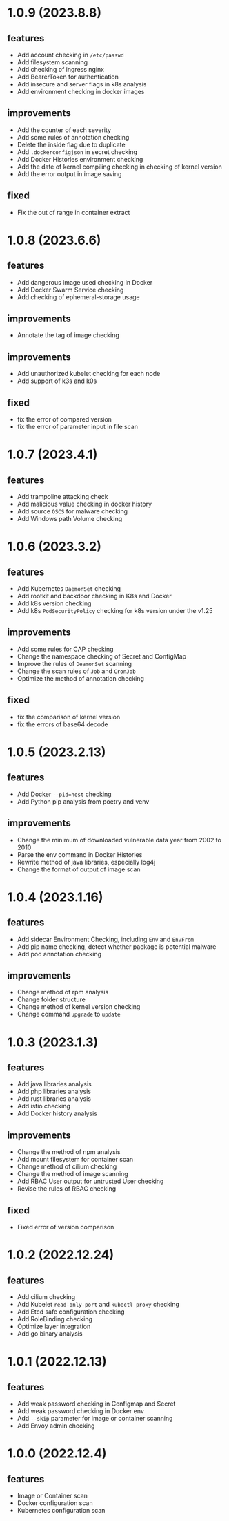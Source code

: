 # 1.0.9 (2023.8.8)
## features
- Add account checking in `/etc/passwd`
- Add filesystem scanning
- Add checking of ingress nginx
- Add BearerToken for authentication
- Add insecure and server flags in k8s analysis
- Add environment checking in docker images

## improvements
- Add the counter of each severity 
- Add some rules of annotation checking
- Delete the inside flag due to duplicate
- Add `.dockerconfigjson` in secret checking
- Add Docker Histories environment checking
- Add the date of kernel compiling checking in checking of kernel version
- Add the error output in image saving

## fixed
- Fix the out of range in container extract


# 1.0.8 (2023.6.6)
## features
- Add dangerous image used checking in Docker
- Add Docker Swarm Service checking
- Add checking of ephemeral-storage usage

## improvements
- Annotate the tag of image checking

## improvements
- Add unauthorized kubelet checking for each node
- Add support of k3s and k0s

## fixed
- fix the error of compared version
- fix the error of parameter input in file scan

# 1.0.7 (2023.4.1)
## features
- Add trampoline attacking check
- Add malicious value checking in docker history
- Add source `OSCS` for malware checking
- Add Windows path Volume checking

# 1.0.6 (2023.3.2)
## features
- Add Kubernetes `DaemonSet` checking
- Add rootkit and backdoor checking in K8s and Docker
- Add k8s version checking
- Add k8s `PodSecurityPolicy` checking for k8s version under the v1.25

## improvements
- Add some rules for CAP checking
- Change the namespace checking of Secret and ConfigMap
- Improve the rules of `DeamonSet` scanning
- Change the scan rules of `Job` and `CronJob`
- Optimize the method of annotation checking

## fixed
- fix the comparison of kernel version
- fix the errors of base64 decode

# 1.0.5 (2023.2.13)
## features
- Add Docker `--pid=host` checking
- Add Python pip analysis from poetry and venv

## improvements
- Change the minimum of downloaded vulnerable data year from 2002 to 2010
- Parse the env command in Docker Histories
- Rewrite method of java libraries, especially log4j
- Change the format of output of image scan

# 1.0.4 (2023.1.16)
## features
- Add sidecar Environment Checking, including `Env` and `EnvFrom`
- Add pip name checking, detect whether package is potential malware
- Add pod annotation checking

## improvements
- Change method of rpm analysis
- Change folder structure
- Change method of kernel version checking
- Change command `upgrade` to `update`

# 1.0.3 (2023.1.3)
## features
- Add java libraries analysis
- Add php libraries analysis
- Add rust libraries analysis
- Add istio checking
- Add Docker history analysis

## improvements
- Change the method of npm analysis
- Add mount filesystem for container scan
- Change method of cilium checking
- Change the method of image scanning
- Add RBAC User output for untrusted User checking
- Revise the rules of RBAC checking

## fixed
- Fixed error of version comparison

# 1.0.2 (2022.12.24)
## features
- Add cilium checking
- Add Kubelet `read-only-port` and `kubectl proxy` checking 
- Add Etcd safe configuration checking
- Add RoleBinding checking
- Optimize layer integration
- Add go binary analysis

# 1.0.1 (2022.12.13)
## features
- Add weak password checking in Configmap and Secret
- Add weak password checking in Docker env
- Add `--skip` parameter for image or container scanning
- Add Envoy admin checking

# 1.0.0 (2022.12.4)
## features
- Image or Container scan
- Docker configuration scan
- Kubernetes configuration scan
